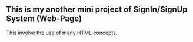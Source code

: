 ## This is my another mini project of SignIn/SignUp System (Web-Page)
This involve the use of many HTML concepts.